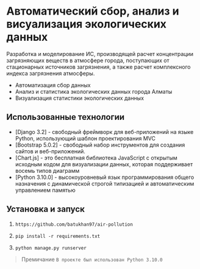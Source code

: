 # Автоматический сбор, анализ и висуализация экологических данных

Разработка и моделирование ИС, производящей расчет концентрации загрязняющих веществ в атмосфере города, поступающих от стационарных источников загрязнения, а также расчет комплексного индекса загрязнения атмосферы.

- Автоматизация сбор данных
- Анализ и статистика экологических данных города Алматы
- Визуализация статистики экологических данных

## Использованные технологии

- [Django 3.2] - свободный фреймворк для веб-приложений на языке Python, использующий шаблон проектирования MVC
- [Bootstrap 5.0.2] - свободный набор инструментов для создания сайтов и веб-приложений.
- [Chart.js] - это бесплатная библиотека JavaScript с открытым исходным кодом для визуализации данных, которая поддерживает восемь типов диаграмм
- [Python 3.10.0] - высокоуровневый язык программирования общего назначения с динамической строгой типизацией и автоматическим управлением памятью

## Установка и запуск

1. ```
   https://github.com/batukhan97/air-pollution
   ```
2. ```
   pip install -r requirements.txt
   ```
3. ```
   python manage.py runserver
   ```
> Премичание `В проекте был использован Python 3.10.0`

